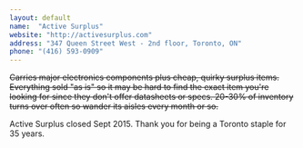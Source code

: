 ```yaml
---
layout: default
name:  "Active Surplus"
website: "http://activesurplus.com"
address: "347 Queen Street West - 2nd floor, Toronto, ON"
phone: "(416) 593-0909"
---
```


~~Carries major electronics components plus cheap, quirky surplus items. Everything sold "as is" so it may be hard to find the exact item you're looking for since they don't offer datasheets or specs. 20-30% of inventory turns over often so wander its aisles every month or so.~~

Active Surplus closed Sept 2015. Thank you for being a Toronto staple for 35 years.
